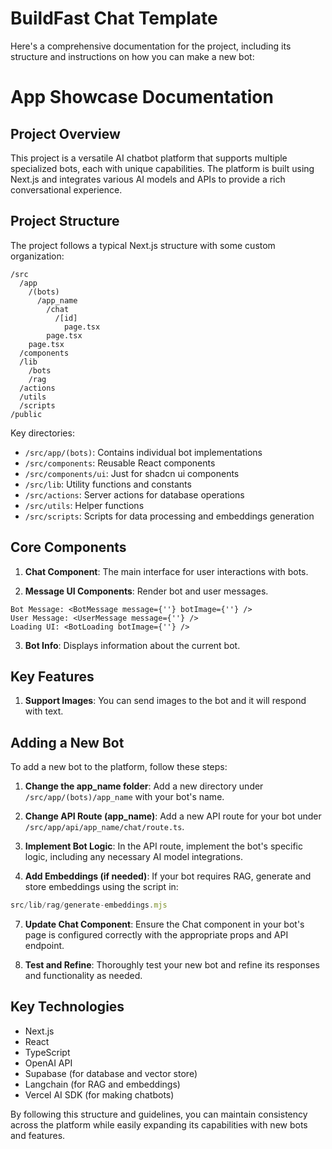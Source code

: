 # BuildFast Chat Template

Here's a comprehensive documentation for the project, including its structure and instructions on how you can make a new bot:

# App Showcase Documentation

## Project Overview

This project is a versatile AI chatbot platform that supports multiple specialized bots, each with unique capabilities. The platform is built using Next.js and integrates various AI models and APIs to provide a rich conversational experience.

## Project Structure

The project follows a typical Next.js structure with some custom organization:

```
/src
  /app
    /(bots)
      /app_name
        /chat
          /[id]
            page.tsx
        page.tsx
    page.tsx
  /components
  /lib
    /bots
    /rag
  /actions
  /utils
  /scripts
/public
```

Key directories:

- `/src/app/(bots)`: Contains individual bot implementations
- `/src/components`: Reusable React components
- `/src/components/ui`: Just for shadcn ui components
- `/src/lib`: Utility functions and constants
- `/src/actions`: Server actions for database operations
- `/src/utils`: Helper functions
- `/src/scripts`: Scripts for data processing and embeddings generation

## Core Components

1. **Chat Component**: The main interface for user interactions with bots.

2. **Message UI Components**: Render bot and user messages.

```1:141:src/components/chat/message-ui.tsx
Bot Message: <BotMessage message={''} botImage={''} />
User Message: <UserMessage message={''} />
Loading UI: <BotLoading botImage={''} />
```

3. **Bot Info**: Displays information about the current bot.

## Key Features

1. **Support Images**: You can send images to the bot and it will respond with text.

## Adding a New Bot

To add a new bot to the platform, follow these steps:

1. **Change the app_name folder**:
   Add a new directory under `/src/app/(bots)/app_name` with your bot's name.

2. **Change API Route (app_name)**:
   Add a new API route for your bot under `/src/app/api/app_name/chat/route.ts`.

3. **Implement Bot Logic**:
   In the API route, implement the bot's specific logic, including any necessary AI model integrations.

4. **Add Embeddings (if needed)**:
   If your bot requires RAG, generate and store embeddings using the script in:

```1:53:src/lib/rag/generate-embeddings.mjs
src/lib/rag/generate-embeddings.mjs
```

7. **Update Chat Component**:
   Ensure the Chat component in your bot's page is configured correctly with the appropriate props and API endpoint.

8. **Test and Refine**:
   Thoroughly test your new bot and refine its responses and functionality as needed.

## Key Technologies

- Next.js
- React
- TypeScript
- OpenAI API
- Supabase (for database and vector store)
- Langchain (for RAG and embeddings)
- Vercel AI SDK (for making chatbots)

By following this structure and guidelines, you can maintain consistency across the platform while easily expanding its capabilities with new bots and features.
